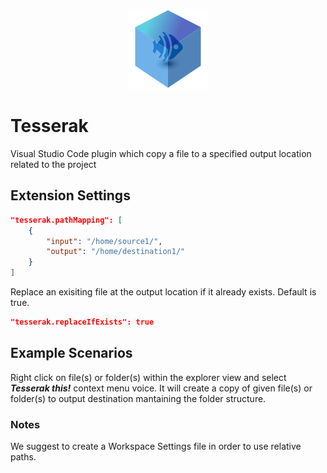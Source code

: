 <p align="center">
    <img src="https://raw.githubusercontent.com/openmindlab/tesserak/master/resources/tesserak_small.png" alt="Tesserak">
</p>

# Tesserak

Visual Studio Code plugin which copy a file to a specified output location related to the project

## Extension Settings

```json
"tesserak.pathMapping": [
    {
        "input": "/home/source1/",
        "output": "/home/destination1/"
    }
]
```

Replace an exisiting file at the output location if it already exists. Default is true.
```json
"tesserak.replaceIfExists": true
```


## Example Scenarios

Right click on file(s) or folder(s) within the explorer view and select ***Tesserak this!*** context menu voice.
It will create a copy of given file(s) or folder(s) to output destination mantaining the folder structure.

### Notes ###

We suggest to create a Workspace Settings file in order to use relative paths.

